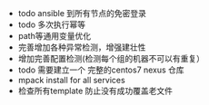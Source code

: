 * todo ansible 到所有节点的免密登录
* todo 多次执行幂等
* path等通用变量优化
* 完善增加各种异常检测，增强建壮性
* 增加完善配置检测(检测每个组的机器不可以有重复）
* todo 需要建立一个 完整的centos7 nexus 仓库
* mpack install for all services
* 检查所有template 防止没有成功覆盖老文件